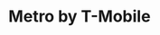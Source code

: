 ---
title: "Metro by T-Mobile"
url: /columbus/metro-by-t-mobile-chatterton-road/
shop: mobile phone
---